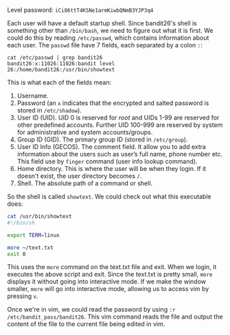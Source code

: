 Level password: `iCi86ttT4KSNe1armKiwbQNmB3YJP3q4`

Each user will have a default startup shell. Since bandit26's shell is something other than `/bin/bash`, we need to figure out what it is first. We could do this by reading `/etc/passwd`, which contains information about each user. The `passwd` file have 7 fields, each separated by a colon `:`:

```
cat /etc/passwd | grep bandit26
bandit26:x:11026:11026:bandit level 26:/home/bandit26:/usr/bin/showtext
```

This is what each of the fields mean:
1. Username.
2. Password (an `x` indicates that the encrypted and salted password is stored in `/etc/shadow`).
3. User ID (UID). UID 0 is reserved for *root* and UIDs 1-99 are reserved for other predefined accounts. Further UID 100-999 are reserved by system for administrative and system accounts/groups.
4. Group ID (GID). The primary group ID (stored in `/etc/group`).
5. User ID Info (GECOS). The comment field. It allow you to add extra information about the users such as user’s full name, phone number etc. This field use by `finger` command (user info lookup command).
6. Home directory. This is where the user will be when they login. If it doesn't exist, the user directory becomes `/`.
7. Shell. The absolute path of a command or shell.

So the shell is called `showtext`. We could check out what this executable does:

```sh
cat /usr/bin/showtext
#!/bin/sh

export TERM=linux

more ~/text.txt
exit 0
```

This uses the `more` command on the text.txt file and exit. When we login, it executes the above script and exit. Since the text.txt is pretty small, `more` displays it without going into interactive mode. If we make the window smaller, `more` will go into interactive mode, allowing us to access vim by pressing `v`.

Once we're in vim, we could read the password by using `:r /etc/bandit_pass/bandit26`. This vim command reads the file and output the content of the file to the current file being edited in vim.